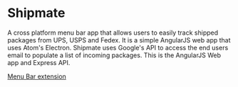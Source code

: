 # Shipmate

A cross platform menu bar app that allows users to easily track shipped packages from UPS, USPS and Fedex. It is a simple AngularJS web app that uses Atom's Electron. Shipmate uses Google's API to access the end users email to populate a list of incoming packages. This is the AngularJS Web app and Express API.

[Menu Bar extension](https://github.com/Chansen88/shipmateelectron)

